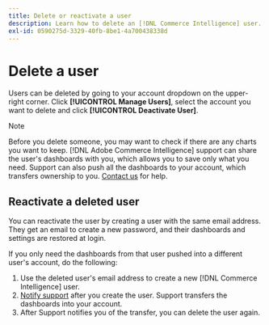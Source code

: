 ```yaml
---
title: Delete or reactivate a user
description: Learn how to delete an [!DNL Commerce Intelligence] user.
exl-id: 0590275d-3329-40fb-8be1-4a700438338d
---
```

# Delete a user

Users can be deleted by going to your account dropdown on the upper-right corner. Click **[!UICONTROL Manage Users]**, select the account you want to delete and click **[!UICONTROL Deactivate User]**.

>[!NOTE]
>
>Before you delete someone, you may want to check if there are any charts you want to keep. [!DNL Adobe Commerce Intelligence] support can share the user's dashboards with you, which allows you to save only what you need. Support can also push all the dashboards to your account, which transfers ownership to you. [Contact us](../../guide-overview.md#Submitting-a-Support-Ticket) for help.

## Reactivate a deleted user

You can reactivate the user by creating a user with the same email address. They get an email to create a new password, and their dashboards and settings are restored at login.

If you only need the dashboards from that user pushed into a different user's account, do the following:

1. Use the deleted user's email address to create a new [!DNL Commerce Intelligence] user.
1. [Notify support](https://experienceleague.adobe.com/docs/commerce-knowledge-base/kb/troubleshooting/miscellaneous/mbi-service-policies.html?lang=en) after you create the user. Support transfers the dashboards into your account.
1. After Support notifies you of the transfer, you can delete the user again.
